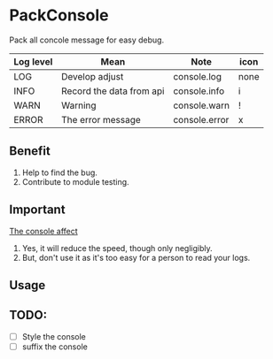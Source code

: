 # PackConsole

Pack all concole message for easy debug.

| Log level | Mean | Note |icon|
|-----------|------|------|----|
|LOG| Develop adjust|console.log|none|
|INFO| Record the data from api|console.info|i|
|WARN| Warning|console.warn|!|
|ERROR| The error message|console.error|x|

## Benefit

1. Help to find the bug.
2. Contribute to module testing.

## Important

[The console affect]

1. Yes, it will reduce the speed, though only negligibly.
3. But, don't use it as it's too easy for a person to read your logs.

## Usage

## TODO:

- [ ] Style the console
- [ ] suffix the console

[The console affect]:https://stackoverflow.com/questions/11426185/will-console-log-reduce-javascript-execution-performance
